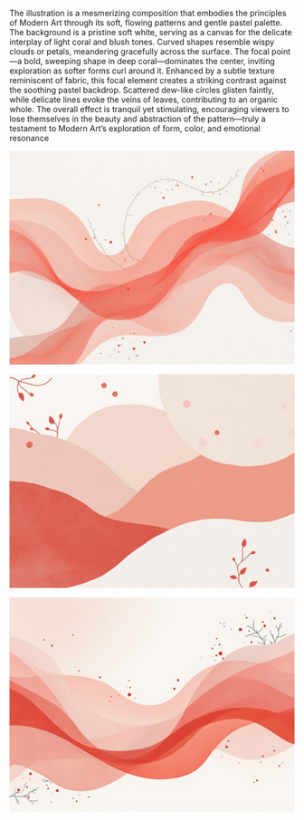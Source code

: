 The illustration is a mesmerizing composition that embodies the principles of Modern Art through its soft, flowing patterns and gentle pastel palette. The background is a pristine soft white, serving as a canvas for the delicate interplay of light coral and blush tones. Curved shapes resemble wispy clouds or petals, meandering gracefully across the surface. The focal point—a bold, sweeping shape in deep coral—dominates the center, inviting exploration as softer forms curl around it. Enhanced by a subtle texture reminiscent of fabric, this focal element creates a striking contrast against the soothing pastel backdrop. Scattered dew-like circles glisten faintly, while delicate lines evoke the veins of leaves, contributing to an organic whole. The overall effect is tranquil yet stimulating, encouraging viewers to lose themselves in the beauty and abstraction of the pattern—truly a testament to Modern Art’s exploration of form, color, and emotional resonance

![](assets/1ff88419-d0df-46c7-a5f0-dbf6fb13f7b1.jpeg)

![](assets/e969a211-0b0e-47bb-aa92-dc399db2f8b3.jpeg)

![](assets/accc41ab-80a7-47d9-8ac2-0b482ef8c231.jpeg)

